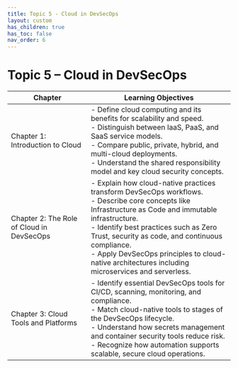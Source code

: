 ```yaml
---
title: Topic 5 - Cloud in DevSecOps
layout: custom
has_children: true
has_toc: false
nav_order: 6
---
```

# Topic 5 – Cloud in DevSecOps

| Chapter | Learning Objectives |
|---------|---------------------|
| Chapter 1: Introduction to Cloud | - Define cloud computing and its benefits for scalability and speed.<br>- Distinguish between IaaS, PaaS, and SaaS service models.<br>- Compare public, private, hybrid, and multi-cloud deployments.<br>- Understand the shared responsibility model and key cloud security concepts. |
| Chapter 2: The Role of Cloud in DevSecOps | - Explain how cloud-native practices transform DevSecOps workflows.<br>- Describe core concepts like Infrastructure as Code and immutable infrastructure.<br>- Identify best practices such as Zero Trust, security as code, and continuous compliance.<br>- Apply DevSecOps principles to cloud-native architectures including microservices and serverless. |
| Chapter 3: Cloud Tools and Platforms | - Identify essential DevSecOps tools for CI/CD, scanning, monitoring, and compliance.<br>- Match cloud-native tools to stages of the DevSecOps lifecycle.<br>- Understand how secrets management and container security tools reduce risk.<br>- Recognize how automation supports scalable, secure cloud operations. |
